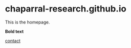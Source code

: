# chaparral-research.github.io


This is the homepage.


**Bold text**

[contact](../about/contact.md)
